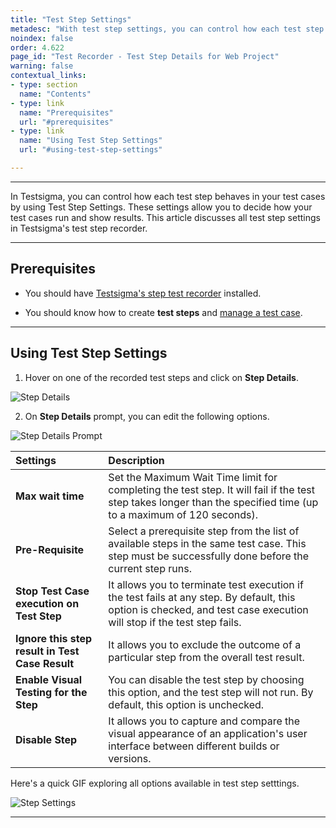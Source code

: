 ```yaml
---
title: "Test Step Settings"
metadesc: "With test step settings, you can control how each test step behaves in your test cases | This article discussses test step settings in Testsigma"
noindex: false
order: 4.622
page_id: "Test Recorder - Test Step Details for Web Project"
warning: false
contextual_links:
- type: section
  name: "Contents"
- type: link
  name: "Prerequisites"
  url: "#prerequisites"
- type: link
  name: "Using Test Step Settings"
  url: "#using-test-step-settings"

---
```


---

In Testsigma, you can control how each test step behaves in your test cases by using Test Step Settings. These settings allow you to decide how your test cases run and show results. This article discusses all test step settings in Testsigma's test step recorder. 

---


## **Prerequisites**


- You should have [Testsigma's step test recorder](https://testsigma.com/docs/test-step-recorder/install-chrome-extension/) installed. 
 

- You should know how to create **test steps** and [manage a test case](https://testsigma.com/docs/test-cases/manage/add-edit-delete/).

---

## **Using Test Step Settings**

1. Hover on one of the recorded test steps and click on **Step Details**.

![Step Details](https://s3.amazonaws.com/static-docs.testsigma.com/new_images/projects/applications/ctsursdirec.png)

2. On **Step Details** prompt, you can edit the following options.

![Step Details Prompt](https://s3.amazonaws.com/static-docs.testsigma.com/new_images/projects/applications/ctsurstepdetailsu.png)

| **Settings** | **Description** |
|:------------------|:-------------|
|**Max wait time**|Set the Maximum Wait Time limit for completing the test step. It will fail if the test step takes longer than the specified time (up to a maximum of 120 seconds).|
|**Pre-Requisite**|Select a prerequisite step from the list of available steps in the same test case. This step must be successfully done before the current step runs.|
|**Stop Test Case execution on Test Step**|It allows you to terminate test execution if the test fails at any step. By default, this option is checked, and test case execution will stop if the test step fails.|
|**Ignore this step result in Test Case Result**|It allows you to exclude the outcome of a particular step from the overall test result.|
|**Enable Visual Testing for the Step**|You can disable the test step by choosing this option, and the test step will not run. By default, this option is unchecked.|
|**Disable Step**|It allows you to capture and compare the visual appearance of an application's user interface between different builds or versions.|



Here's a quick GIF exploring all options available in test step setttings.

![Step Settings](https://s3.amazonaws.com/static-docs.testsigma.com/new_images/projects/applications/teststepsettings.gif)

---